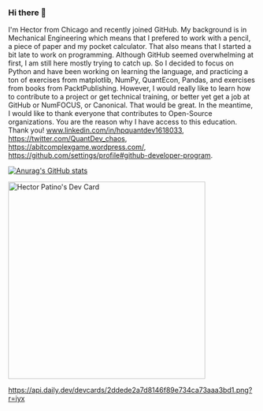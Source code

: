 ### Hi there 👋

I'm Hector from Chicago and recently joined GitHub. My background is in Mechanical Engineering which means that I prefered to work with a pencil, a piece of paper and my pocket calculator. That also means that I started a bit late to work on programming. Although GitHub seemed overwhelming at first, I am still here mostly trying to catch up. So I decided to focus on Python and have been working on learning the language, and practicing a ton of exercises from matplotlib, NumPy, QuantEcon, Pandas, and exercises from books from PacktPublishing.
However, I would really like to learn how to contribute to a project or get technical training, or better yet get a job at GitHub or NumFOCUS, or Canonical. That would be great. In the meantime, I would like to thank everyone that contributes to Open-Source organizations. You are the reason why I have access to this education. Thank you!
www.linkedin.com/in/hpquantdev1618033, https://twitter.com/QuantDev_chaos, https://abitcomplexgame.wordpress.com/, https://github.com/settings/profile#github-developer-program.

[![Anurag's GitHub stats](https://github-readme-stats.vercel.app/api?username=QuantDev-chaos)](https://github.com/anuraghazra/github-readme-stats)

<!--
**QuantDev-chaos/QuantDev-chaos** is a ✨ _special_ ✨ repository because its `README.md` (this file) appears on your GitHub profile.

-->
<a href="https://app.daily.dev/QuantDev"><img src="https://api.daily.dev/devcards/2ddede2a7d8146f89e734ca73aaa3bd1.png?r=iyx" width="400" alt="Hector Patino's Dev Card"/></a>

https://api.daily.dev/devcards/2ddede2a7d8146f89e734ca73aaa3bd1.png?r=iyx



